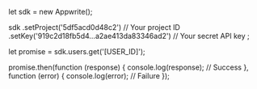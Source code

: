 let sdk = new Appwrite();

sdk
    .setProject('5df5acd0d48c2') // Your project ID
    .setKey('919c2d18fb5d4...a2ae413da83346ad2') // Your secret API key
;

let promise = sdk.users.get('[USER_ID]');

promise.then(function (response) {
    console.log(response); // Success
}, function (error) {
    console.log(error); // Failure
});
